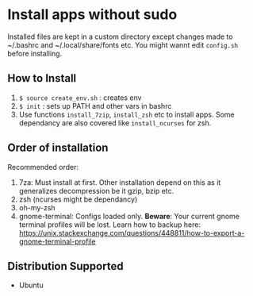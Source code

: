 # Install apps without sudo

Installed files are kept in a custom directory except changes made to ~/.bashrc and ~/.local/share/fonts etc.
You might wannt edit `config.sh` before installing.

## How to Install

1. `$ source create_env.sh` : creates env
1. `$ init` : sets up PATH and other vars in bashrc
1. Use functions `install_7zip`, `install_zsh` etc to install apps. Some dependancy are also covered like `install_ncurses` for zsh.

## Order of installation
Recommended order:

1. 7za: Must install at first. Other installation depend on this as it generalizes decompression be it gzip, bzip etc.
1. zsh (ncurses might be dependancy)
1. oh-my-zsh
1. gnome-terminal: Configs loaded only. **Beware**: Your current gnome terminal profiles will be lost. Learn how to backup here: https://unix.stackexchange.com/questions/448811/how-to-export-a-gnome-terminal-profile


## Distribution Supported
* Ubuntu
